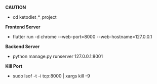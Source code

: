 **CAUTION**

- cd ketodiet\_\*\_project

**Frontend Server**

- flutter run -d chrome --web-port=8000 --web-hostname=127.0.0.1

**Backend Server**

- python manage.py runserver 127.0.0.1:8001

**Kill Port**

- sudo lsof -t -i tcp:8000 | xargs kill -9
